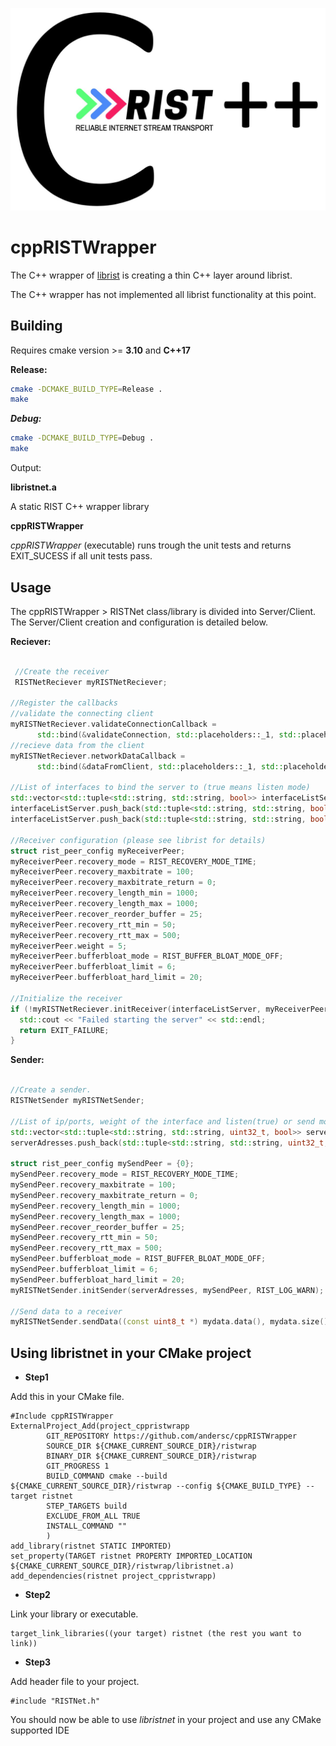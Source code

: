 ![librist logo](cpprist.jpg)

# cppRISTWrapper


The C++ wrapper of [librist](https://code.videolan.org/rist/librist) is creating a thin C++ layer around librist.

The C++ wrapper has not implemented all librist functionality at this point.


## Building

Requires cmake version >= **3.10** and **C++17**

**Release:**

```sh
cmake -DCMAKE_BUILD_TYPE=Release .
make
```

***Debug:***

```sh
cmake -DCMAKE_BUILD_TYPE=Debug .
make
```

Output: 

**libristnet.a**

A static RIST C++ wrapper library 
 
**cppRISTWrapper**

*cppRISTWrapper* (executable) runs trough the unit tests and returns EXIT_SUCESS if all unit tests pass.

## Usage

The cppRISTWrapper > RISTNet class/library is divided into Server/Client. The Server/Client creation and configuration is detailed below.

**Reciever:**

```cpp
 
 //Create the receiver
 RISTNetReciever myRISTNetReciever;

//Register the callbacks  
//validate the connecting client
myRISTNetReciever.validateConnectionCallback =
      std::bind(&validateConnection, std::placeholders::_1, std::placeholders::_2);
//recieve data from the client
myRISTNetReciever.networkDataCallback =
      std::bind(&dataFromClient, std::placeholders::_1, std::placeholders::_2, std::placeholders::_3);

//List of interfaces to bind the server to (true means listen mode)
std::vector<std::tuple<std::string, std::string, bool>> interfaceListServer;
interfaceListServer.push_back(std::tuple<std::string, std::string, bool>("0.0.0.0", "8000", true));
interfaceListServer.push_back(std::tuple<std::string, std::string, bool>("0.0.0.0", "9000", true));

//Receiver configuration (please see librist for details)
struct rist_peer_config myReceiverPeer;
myReceiverPeer.recovery_mode = RIST_RECOVERY_MODE_TIME;
myReceiverPeer.recovery_maxbitrate = 100;
myReceiverPeer.recovery_maxbitrate_return = 0;
myReceiverPeer.recovery_length_min = 1000;
myReceiverPeer.recovery_length_max = 1000;
myReceiverPeer.recover_reorder_buffer = 25;
myReceiverPeer.recovery_rtt_min = 50;
myReceiverPeer.recovery_rtt_max = 500;
myReceiverPeer.weight = 5;
myReceiverPeer.bufferbloat_mode = RIST_BUFFER_BLOAT_MODE_OFF;
myReceiverPeer.bufferbloat_limit = 6;
myReceiverPeer.bufferbloat_hard_limit = 20;

//Initialize the receiver
if (!myRISTNetReciever.initReceiver(interfaceListServer, myReceiverPeer, RIST_LOG_WARN)) {
  std::cout << "Failed starting the server" << std::endl;
  return EXIT_FAILURE;
}

```

**Sender:**

```cpp

//Create a sender.
RISTNetSender myRISTNetSender;

//List of ip/ports, weight of the interface and listen(true) or send mode
std::vector<std::tuple<std::string, std::string, uint32_t, bool>> serverAdresses;
serverAdresses.push_back(std::tuple<std::string, std::string, uint32_t, bool>("127.0.0.1", "8000", 5, false));

struct rist_peer_config mySendPeer = {0};
mySendPeer.recovery_mode = RIST_RECOVERY_MODE_TIME;
mySendPeer.recovery_maxbitrate = 100;
mySendPeer.recovery_maxbitrate_return = 0;
mySendPeer.recovery_length_min = 1000;
mySendPeer.recovery_length_max = 1000;
mySendPeer.recover_reorder_buffer = 25;
mySendPeer.recovery_rtt_min = 50;
mySendPeer.recovery_rtt_max = 500;
mySendPeer.bufferbloat_mode = RIST_BUFFER_BLOAT_MODE_OFF;
mySendPeer.bufferbloat_limit = 6;
mySendPeer.bufferbloat_hard_limit = 20;
myRISTNetSender.initSender(serverAdresses, mySendPeer, RIST_LOG_WARN);

//Send data to a receiver 
myRISTNetSender.sendData((const uint8_t *) mydata.data(), mydata.size());

```

## Using libristnet in your CMake project

* **Step1** 

Add this in your CMake file.

```
#Include cppRISTWrapper
ExternalProject_Add(project_cppristwrapp
        GIT_REPOSITORY https://github.com/andersc/cppRISTWrapper
        SOURCE_DIR ${CMAKE_CURRENT_SOURCE_DIR}/ristwrap
        BINARY_DIR ${CMAKE_CURRENT_SOURCE_DIR}/ristwrap
        GIT_PROGRESS 1
        BUILD_COMMAND cmake --build ${CMAKE_CURRENT_SOURCE_DIR}/ristwrap --config ${CMAKE_BUILD_TYPE} --target ristnet
        STEP_TARGETS build
        EXCLUDE_FROM_ALL TRUE
        INSTALL_COMMAND ""
        )
add_library(ristnet STATIC IMPORTED)
set_property(TARGET ristnet PROPERTY IMPORTED_LOCATION ${CMAKE_CURRENT_SOURCE_DIR}/ristwrap/libristnet.a)
add_dependencies(ristnet project_cppristwrapp)
```

* **Step2**

Link your library or executable.

```
target_link_libraries((your target) ristnet (the rest you want to link)) 
```

* **Step3** 

Add header file to your project.

```
#include "RISTNet.h"
```

You should now be able to use *libristnet* in your project and use any CMake supported IDE
